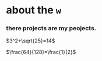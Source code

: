 # about the `w`
### there projects are my peojects.
$3^2+\sqrt{25}=14$

$\frac{64}{128}=\frac{1}{2}$
